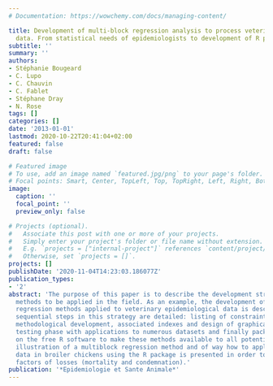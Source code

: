 ```yaml
---
# Documentation: https://wowchemy.com/docs/managing-content/

title: Development of multi-block regression analysis to process veterinary epidemiological
  data. From statistical needs of epidemiologists to development of R package
subtitle: ''
summary: ''
authors:
- Stéphanie Bougeard
- C. Lupo
- C. Chauvin
- C. Fablet
- Stéphane Dray
- N. Rose
tags: []
categories: []
date: '2013-01-01'
lastmod: 2020-10-22T20:41:04+02:00
featured: false
draft: false

# Featured image
# To use, add an image named `featured.jpg/png` to your page's folder.
# Focal points: Smart, Center, TopLeft, Top, TopRight, Left, Right, BottomLeft, Bottom, BottomRight.
image:
  caption: ''
  focal_point: ''
  preview_only: false

# Projects (optional).
#   Associate this post with one or more of your projects.
#   Simply enter your project's folder or file name without extension.
#   E.g. `projects = ["internal-project"]` references `content/project/deep-learning/index.md`.
#   Otherwise, set `projects = []`.
projects: []
publishDate: '2020-11-04T14:23:03.186077Z'
publication_types:
- '2'
abstract: 'The purpose of this paper is to describe the development strategy of statistical
  methods to be applied in the field. As an example, the development of multiblock
  regression methods applied to veterinary epidemiological data is described. The
  sequential steps in this strategy are detailed: listing of constraints to be considered,
  methodological development, associated indexes and design of graphical displays,
  testing phase with applications to numerous datasets and finally package development
  on the free R software to make these methods available to all potential users. An
  illustration of a multiblock regression method and of way how to apply it to epidemiological
  data in broiler chickens using the R package is presented in order to identify risk
  factors of losses (mortality and condemnation).'
publication: '*Epidemiologie et Sante Animale*'
---
```

